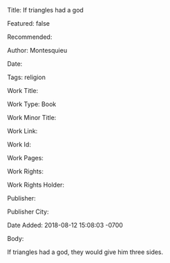 Title: If triangles had a god

Featured: false

Recommended: 

Author: Montesquieu

Date: 

Tags: religion

Work Title: 

Work Type: Book

Work Minor Title:  

Work Link: 

Work Id:  

Work Pages:  

Work Rights:  

Work Rights Holder:  

Publisher:  

Publisher City:  

Date Added: 2018-08-12 15:08:03 -0700

Body:

If triangles had a god, they would give him three sides.


